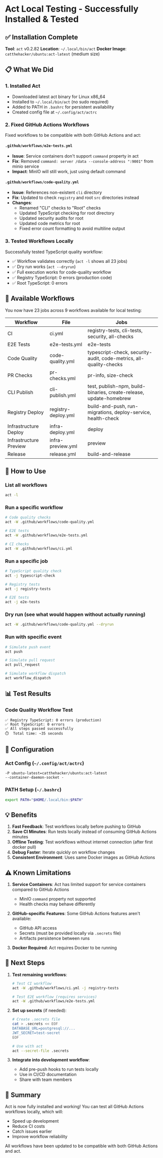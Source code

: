 # Act Local Testing - Successfully Installed & Tested

## ✅ Installation Complete

**Tool**: `act` v0.2.82
**Location**: `~/.local/bin/act`
**Docker Image**: `catthehacker/ubuntu:act-latest` (medium size)

## 📋 What We Did

### 1. Installed Act
- Downloaded latest act binary for Linux x86_64
- Installed to `~/.local/bin/act` (no sudo required)
- Added to PATH in `.bashrc` for persistent availability
- Created config file at `~/.config/act/actrc`

### 2. Fixed GitHub Actions Workflows
Fixed workflows to be compatible with both GitHub Actions and act:

#### `.github/workflows/e2e-tests.yml`
- **Issue**: Service containers don't support `command` property in act
- **Fix**: Removed `command: server /data --console-address ":9001"` from minio service
- **Impact**: MinIO will still work, just using default command

#### `.github/workflows/code-quality.yml`
- **Issue**: References non-existent `cli` directory
- **Fix**: Updated to check `registry` and root `src` directories instead
- **Changes**:
  - Renamed "CLI" checks to "Root" checks
  - Updated TypeScript checking for root directory
  - Updated security audits for root
  - Updated code metrics for root
  - Fixed error count formatting to avoid multiline output

### 3. Tested Workflows Locally
Successfully tested TypeScript quality workflow:
- ✅ Workflow validates correctly (`act -l` shows all 23 jobs)
- ✅ Dry run works (`act --dryrun`)
- ✅ Full execution works for code-quality workflow
- ✅ Registry TypeScript: 0 errors (production code)
- ✅ Root TypeScript: 0 errors

## 🎯 Available Workflows

You now have 23 jobs across 9 workflows available for local testing:

| Workflow | File | Jobs |
|----------|------|------|
| CI | ci.yml | registry-tests, cli-tests, security, all-checks |
| E2E Tests | e2e-tests.yml | e2e-tests |
| Code Quality | code-quality.yml | typescript-check, security-audit, code-metrics, all-quality-checks |
| PR Checks | pr-checks.yml | pr-info, size-check |
| CLI Publish | cli-publish.yml | test, publish-npm, build-binaries, create-release, update-homebrew |
| Registry Deploy | registry-deploy.yml | build-and-push, run-migrations, deploy-service, health-check |
| Infrastructure Deploy | infra-deploy.yml | deploy |
| Infrastructure Preview | infra-preview.yml | preview |
| Release | release.yml | build-and-release |

## 🚀 How to Use

### List all workflows
```bash
act -l
```

### Run a specific workflow
```bash
# Code quality checks
act -W .github/workflows/code-quality.yml

# E2E tests
act -W .github/workflows/e2e-tests.yml

# CI checks
act -W .github/workflows/ci.yml
```

### Run a specific job
```bash
# TypeScript quality check
act -j typescript-check

# Registry tests
act -j registry-tests

# E2E tests
act -j e2e-tests
```

### Dry run (see what would happen without actually running)
```bash
act -W .github/workflows/code-quality.yml --dryrun
```

### Run with specific event
```bash
# Simulate push event
act push

# Simulate pull request
act pull_request

# Simulate workflow dispatch
act workflow_dispatch
```

## 📊 Test Results

### Code Quality Workflow Test
```
✅ Registry TypeScript: 0 errors (production)
✅ Root TypeScript: 0 errors
✅ All steps passed successfully
⏱️  Total time: ~35 seconds
```

## 🔧 Configuration

### Act Config (`~/.config/act/actrc`)
```
-P ubuntu-latest=catthehacker/ubuntu:act-latest
--container-daemon-socket -
```

### PATH Setup (`~/.bashrc`)
```bash
export PATH="$HOME/.local/bin:$PATH"
```

## 💡 Benefits

1. **Fast Feedback**: Test workflows locally before pushing to GitHub
2. **Save CI Minutes**: Run tests locally instead of consuming GitHub Actions minutes
3. **Offline Testing**: Test workflows without internet connection (after first docker pull)
4. **Debug Faster**: Iterate quickly on workflow changes
5. **Consistent Environment**: Uses same Docker images as GitHub Actions

## ⚠️ Known Limitations

1. **Service Containers**: Act has limited support for service containers compared to GitHub Actions
   - MinIO `command` property not supported
   - Health checks may behave differently

2. **GitHub-specific Features**: Some GitHub Actions features aren't available:
   - GitHub API access
   - Secrets (must be provided locally via `.secrets` file)
   - Artifacts persistence between runs

3. **Docker Required**: Act requires Docker to be running

## 📖 Next Steps

1. **Test remaining workflows**:
   ```bash
   # Test CI workflow
   act -W .github/workflows/ci.yml -j registry-tests

   # Test E2E workflow (requires services)
   act -W .github/workflows/e2e-tests.yml
   ```

2. **Set up secrets** (if needed):
   ```bash
   # Create .secrets file
   cat > .secrets << EOF
   DATABASE_URL=postgresql://...
   JWT_SECRET=test-secret
   EOF

   # Use with act
   act --secret-file .secrets
   ```

3. **Integrate into development workflow**:
   - Add pre-push hooks to run tests locally
   - Use in CI/CD documentation
   - Share with team members

## 🎉 Summary

Act is now fully installed and working! You can test all GitHub Actions workflows locally, which will:
- Speed up development
- Reduce CI costs
- Catch issues earlier
- Improve workflow reliability

All workflows have been updated to be compatible with both GitHub Actions and act.
